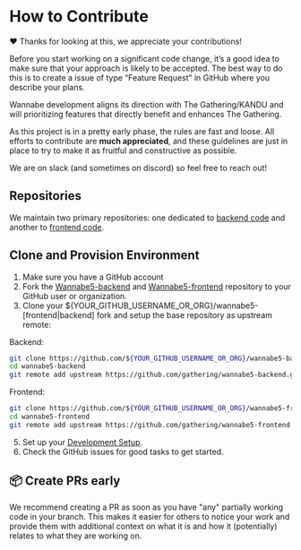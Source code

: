 # How to Contribute

❤️  Thanks for looking at this, we appreciate your contributions!

Before you start working on a significant code change,
it’s a good idea to make sure that your approach is likely to be accepted.
The best way to do this is to create a issue of type “Feature Request”
in GitHub where you describe your plans.

Wannabe development aligns its direction with The Gathering/KANDU and will
prioritizing features that directly benefit and enhances The Gathering.

As this project is in a pretty early phase, the rules are fast and loose. All
efforts to contribute are **much appreciated**, and these guidelines are just in
place to try to make it as fruitful and constructive as possible.

We are on slack (and sometimes on discord) so feel free to reach out!

## Repositories
We maintain two primary repositories: one dedicated to [backend code](https://github.com/gathering/wannabe5-backend) and another to [frontend code](https://github.com/gathering/wannabe5-frontend).

## Clone and Provision Environment

1. Make sure you have a GitHub account
2. Fork the [Wannabe5-backend](https://github.com/gathering/wannabe5-backend) and [Wannabe5-frontend](https://github.com/gathering/wannabe5-frontend) repository to your GitHub user or organization.
3. Clone your ${YOUR_GITHUB_USERNAME_OR_ORG}/wannabe5-[frontend|backend] fork and setup the base repository as upstream remote:

Backend:
```bash
git clone https://github.com/${YOUR_GITHUB_USERNAME_OR_ORG}/wannabe5-backend.git
cd wannabe5-backend
git remote add upstream https://github.com/gathering/wannabe5-backend.git
```

Frontend:
```bash
git clone https://github.com/${YOUR_GITHUB_USERNAME_OR_ORG}/wannabe5-frontend.git
cd wannabe5-frontend
git remote add upstream https://github.com/gathering/wannabe5-frontend.git
```

5. Set up your [Development Setup](DEVELOPMENT.md).
6. Check the GitHub issues for good tasks to get started.

## 📦 Create PRs early

We recommend creating a PR as soon as you have "any" partially working code in
your branch. This makes it easier for others to notice your work and
provide them with additional context on what it is and how it (potentially)
relates to what they are working on.